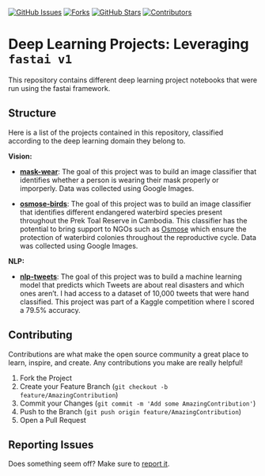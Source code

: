 [![GitHub Issues][issues-shield]][issues-url]
[![Forks][forks-shield]][forks-url]
[![GitHub Stars][stars-shield]][stars-url]
[![Contributors][contributors-shield]][contributors-url]


# Deep Learning Projects: Leveraging `fastai v1`

This repository contains different deep learning project notebooks that were run using the fastai framework. 

## Structure

Here is a list of the projects contained in this repository, classified according to the deep learning domain they belong to.

**Vision:**

- **[mask-wear](https://github.com/luca-martial/fastai-v1-projects/tree/master/mask-wear)**: The goal of this project was to build an image classifier that identifies whether a person is wearing their mask properly or imporperly. Data was collected using Google Images. 

- **[osmose-birds](https://github.com/luca-martial/fastai-v1-projects/tree/master/osmose-birds)**: The goal of this project was to build an image classifier that identifies different endangered waterbird species present throughout the Prek Toal Reserve in Cambodia. This classifier has the potential to bring support to NGOs such as [Osmose](http://osmosetonlesap.net/wp/index.php/en/home/) which ensure the protection of waterbird colonies throughout the reproductive cycle. Data was collected using Google Images. 

**NLP:**

- **[nlp-tweets](https://github.com/luca-martial/fastai-v1-projects/tree/master/nlp-tweets)**: The goal of this project was to build a machine learning model that predicts which Tweets are about real disasters and which ones aren’t. I had access to a dataset of 10,000 tweets that were hand classified. This project was part of a Kaggle competition where I scored a 79.5% accuracy.

## Contributing

Contributions are what make the open source community a great place to learn, inspire, and create. Any contributions you make are really helpful!

1. Fork the Project
2. Create your Feature Branch (`git checkout -b feature/AmazingContribution`)
3. Commit your Changes (`git commit -m 'Add some AmazingContribution'`)
4. Push to the Branch (`git push origin feature/AmazingContribution`)
5. Open a Pull Request

## Reporting Issues

Does something seem off? Make sure to [report it](https://github.com/luca-martial/fastai-v1-projects/issues).

<!-- MARKDOWN LINKS & IMAGES -->
<!-- https://www.markdownguide.org/basic-syntax/#reference-style-links -->
[issues-shield]: https://img.shields.io/github/issues/luca-martial/fastai-v1-projects.svg
[issues-url]: https://github.com/luca-martial/fastai-v1-projects/issues

[forks-shield]: https://img.shields.io/github/forks/luca-martial/fastai-v1-projects.svg
[forks-url]: https://github.com/luca-martial/fastai-v1-projects/forks

[stars-shield]: https://img.shields.io/github/stars/luca-martial/fastai-v1-projects.svg
[stars-url]: https://github.com/luca-martial/fastai-v1-projects/stargazers

[contributors-shield]: https://img.shields.io/github/contributors/luca-martial/fastai-v1-projects.svg
[contributors-url]: https://github.com/luca-martial/fastai-v1-projects/contributors
